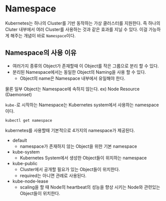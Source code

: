 # Namespace
Kubernetes는 하나의 Cluster를 기반 동작하는 가상 클러스터를 지원한다.
즉 하나의 Cluter 내부에서 여러 Cluster를 사용하는 것과 같은 효과를 지닐 수 있다.
이걸 가능하게 해주는 개념이 바로 `Namespace`이다.

## Namespace의 사용 이유 
- 여러가지 종류의 Object가 존재할때 이 Object를 작은 그룹으로 분리 할 수 있다.
- 분리된 Namespace에서는 동일한 Object의 Naming을 사용 할 수 있다.
  - Object의 name은 Namespace 내부에서 유일해야 한다.

물론 일부 Object는 Namespace에 속하지 않는다.
ex) Node Resource (Daemonset)

`kube-`로 시작하는 Namespace는 Kubernetes system에서 사용하는 namespace이다.


`kubectl get namespace`

kubernetes를 사용할때 기본적으로 4가지의 namespace가 제공된다.
- default
  - namespace가 존재하지 않는 Object을 위한 기본 namespace
- kube-system
  - Kubernetes System에서 생성한 Object들이 위치하는 namespace
- kube-public
  - Cluster에서 공개할 필요가 있는 Object들이 위치한다. 
  - required는 아니면 관례로 사용된다.
- kube-node-lease
  - scaling을 할 때 Node의 heartbeat의 성능을 향상 시키는 Node와 관련있는 Object들이 위치한다.
  
